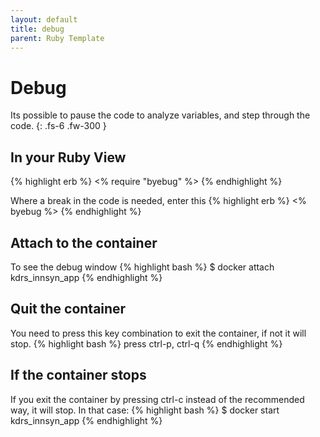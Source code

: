 ```yaml
---
layout: default
title: debug
parent: Ruby Template
---
```


# Debug
Its possible to pause the code to analyze variables, and step through the code.
{: .fs-6 .fw-300 }

## In your Ruby View
{% highlight erb %}
<% require "byebug" %>
{% endhighlight %}

Where a break in the code is needed, enter this
{% highlight erb %}
<% byebug %>
{% endhighlight %}

## Attach to the container
To see the debug window
{% highlight bash %}
$ docker attach kdrs_innsyn_app
{% endhighlight %}

## Quit the container
You need to press this key combination to exit the container, if not it will stop.
{% highlight bash %}
press ctrl-p, ctrl-q
{% endhighlight %}

## If the container stops
If you exit the container by pressing ctrl-c instead of the recommended way, it will stop. In that case:
{% highlight bash %}
$ docker start kdrs_innsyn_app
{% endhighlight %}

